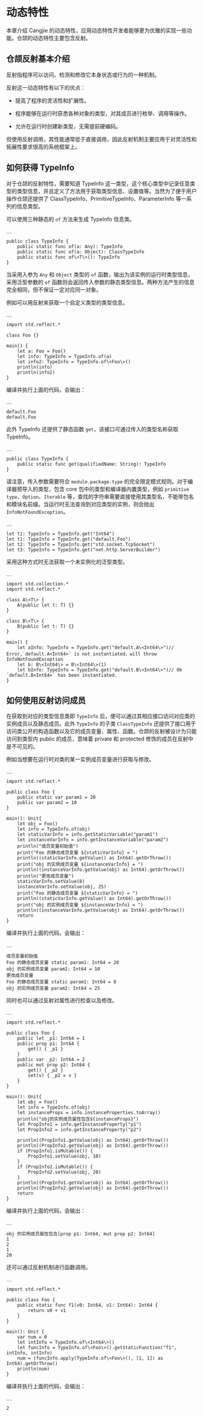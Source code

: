 
# 动态特性

本章介绍 Cangjie 的动态特性，应用动态特性开发者能够更为优雅的实现一些功能。仓颉的动态特性主要包含反射。

## 仓颉反射基本介绍

反射指程序可以访问、检测和修改它本身状态或行为的一种机制。

反射这一动态特性有以下的优点：

  * 提高了程序的灵活性和扩展性。

  * 程序能够在运行时获悉各种对象的类型，对其成员进行枚举、调用等操作。

  * 允许在运行时创建新类型，无需提前硬编码。

但使用反射调用，其性能通常低于直接调用，因此反射机制主要应用于对灵活性和拓展性要求很高的系统框架上。

## 如何获得 TypeInfo

对于仓颉的反射特性，需要知道 TypeInfo 这一类型，这个核心类型中记录任意类型的类型信息，并且定义了方法用于获取类型信息、设置值等。当然为了便于用户操作仓颉还提供了 ClassTypeInfo、PrimitiveTypeInfo、ParameterInfo 等一系列的信息类型。

可以使用三种静态的 `of` 方法来生成 TypeInfo 信息类。
    
    __
    
    public class TypeInfo {
        public static func of(a: Any): TypeInfo
        public static func of(a: Object): ClassTypeInfo
        public static func of\<T\>(): TypeInfo
    }
    
当采用入参为 `Any` 和 `Object` 类型的 `of` 函数，输出为该实例的运行时类型信息，采用泛型参数的 `of` 函数则会返回传入参数的静态类型信息。两种方法产生的信息完全相同，但不保证一定对应同一对象。

例如可以用反射来获取一个自定义类型的类型信息。
    
    __
    
    import std.reflect.*
    
    class Foo {}
    
    main() {
        let a: Foo = Foo()
        let info: TypeInfo = TypeInfo.of(a)
        let info2: TypeInfo = TypeInfo.of\<Foo\>()
        println(info)
        println(info2)
    }
    
编译并执行上面的代码，会输出：
    
    __
    
    default.Foo
    default.Foo

此外 TypeInfo 还提供了静态函数 `get`，该接口可通过传入的类型名称获取 TypeInfo。
    
    __
    
    public class TypeInfo {
        public static func get(qualifiedName: String): TypeInfo
    }
    
请注意，传入参数需要符合 `module.package.type` 的完全限定模式规则。对于编译器预导入的类型，包含 core 包中的类型和编译器内置类型，例如 `primitive type`、`Option`、`Iterable` 等，查找的字符串需要直接使用其类型名，不能带包名和模块名前缀。当运行时无法查询到对应类型的实例，则会抛出 `InfoNotFoundException`。
    
    __
    
    let t1: TypeInfo = TypeInfo.get("Int64")
    let t1: TypeInfo = TypeInfo.get("default.Foo")
    let t2: TypeInfo = TypeInfo.get("std.socket.TcpSocket")
    let t3: TypeInfo = TypeInfo.get("net.http.ServerBuilder")
    
采用这种方式时无法获取一个未实例化的泛型类型。
    
    __
    
    import std.collection.*
    import std.reflect.*
    
    class A\<T\> {
        A(public let t: T) {}
    }
    
    class B\<T\> {
        B(public let t: T) {}
    }
    
    main() {
        let aInfo: TypeInfo = TypeInfo.get("default.A\<Int64\>")// Error,`default.A<Int64>` is not instantiated，will throw InfoNotFoundException
        let b: B\<Int64\> = B\<Int64\>(1)
        let bInfo: TypeInfo = TypeInfo.get("default.B\<Int64\>")// Ok `default.B<Int64>` has been instantiated.
    }
    
## 如何使用反射访问成员

在获取到对应的类型信息类即 `TypeInfo` 后，便可以通过其相应接口访问对应类的实例成员以及静态成员。此外 `TypeInfo` 的子类 `ClassTypeInfo` 还提供了接口用于访问类公开的构造函数以及它的成员变量、属性、函数。仓颉的反射被设计为只能访问到类型内 public 的成员，意味着 private 和 protected 修饰的成员在反射中是不可见的。

例如当想要在运行时对类的某一实例成员变量进行获取与修改。
    
    __
    
    import std.reflect.*
    
    public class Foo {
        public static var param1 = 20
        public var param2 = 10
    }
    
    main(): Unit{
        let obj = Foo()
        let info = TypeInfo.of(obj)
        let staticVarInfo = info.getStaticVariable("param1")
        let instanceVarInfo = info.getInstanceVariable("param2")
        println("成员变量初始值")
        print("Foo 的静态成员变量 ${staticVarInfo} = ")
        println((staticVarInfo.getValue() as Int64).getOrThrow())
        print("obj 的实例成员变量 ${instanceVarInfo} = ")
        println((instanceVarInfo.getValue(obj) as Int64).getOrThrow())
        println("更改成员变量")
        staticVarInfo.setValue(8)
        instanceVarInfo.setValue(obj, 25)
        print("Foo 的静态成员变量 ${staticVarInfo} = ")
        println((staticVarInfo.getValue() as Int64).getOrThrow())
        print("obj 的实例成员变量 ${instanceVarInfo} = ")
        println((instanceVarInfo.getValue(obj) as Int64).getOrThrow())
        return
    }
    
编译并执行上面的代码，会输出：
    
    __
    
    成员变量初始值
    Foo 的静态成员变量 static param1: Int64 = 20
    obj 的实例成员变量 param2: Int64 = 10
    更改成员变量
    Foo 的静态成员变量 static param1: Int64 = 8
    obj 的实例成员变量 param2: Int64 = 25

同时也可以通过反射对属性进行检查以及修改。
    
    __
    
    import std.reflect.*
    
    public class Foo {
        public let _p1: Int64 = 1
        public prop p1: Int64 {
            get() { _p1 }
        }
        public var _p2: Int64 = 2
        public mut prop p2: Int64 {
            get() { _p2 }
            set(v) { _p2 = v }
        }
    }
    
    main(): Unit{
        let obj = Foo()
        let info = TypeInfo.of(obj)
        let instanceProps = info.instanceProperties.toArray()
        println("obj的实例成员属性包含${instanceProps}")
        let PropInfo1 = info.getInstanceProperty("p1")
        let PropInfo2 = info.getInstanceProperty("p2")
    
        println((PropInfo1.getValue(obj) as Int64).getOrThrow())
        println((PropInfo2.getValue(obj) as Int64).getOrThrow())
        if (PropInfo1.isMutable()) {
            PropInfo1.setValue(obj, 10)
        }
        if (PropInfo2.isMutable()) {
            PropInfo2.setValue(obj, 20)
        }
        println((PropInfo1.getValue(obj) as Int64).getOrThrow())
        println((PropInfo2.getValue(obj) as Int64).getOrThrow())
        return
    }
    
编译并执行上面的代码，会输出：
    
    __
    
    obj 的实例成员属性包含[prop p1: Int64, mut prop p2: Int64]
    1
    2
    1
    20

还可以通过反射机制进行函数调用。
    
    __
    
    import std.reflect.*
    
    public class Foo {
        public static func f1(v0: Int64, v1: Int64): Int64 {
            return v0 + v1
        }
    }
    
    main(): Unit {
        var num = 0
        let intInfo = TypeInfo.of\<Int64\>()
        let funcInfo = TypeInfo.of\<Foo\>().getStaticFunction("f1", intInfo, intInfo)
        num = (funcInfo.apply(TypeInfo.of\<Foo\>(), [1, 1]) as Int64).getOrThrow()
        println(num)
    }
    
编译并执行上面的代码，会输出：
    
    __
    
    2